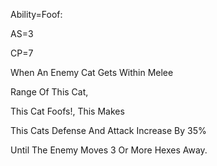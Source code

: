 Ability=Foof:

AS=3

CP=7

When An Enemy Cat Gets Within Melee

Range Of This Cat,

This Cat Foofs!, This Makes

This Cats Defense And Attack Increase By 35%

Until The Enemy Moves 3 Or More Hexes Away.
